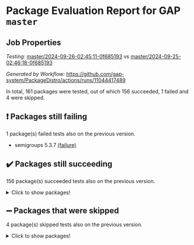 # Package Evaluation Report for GAP `master`

## Job Properties

*Testing:* [master/2024-09-26-02:45:11-0f685193](https://github.com/gap-system/PackageDistro/blob/data/reports/master/2024-09-26-02:45:11-0f685193) vs [master/2024-09-25-02:46:18-0f685193](https://github.com/gap-system/PackageDistro/blob/data/reports/master/2024-09-25-02:46:18-0f685193)

*Generated by Workflow:* https://github.com/gap-system/PackageDistro/actions/runs/11044417489

In total, 161 packages were tested, out of which 156 succeeded, 1 failed and 4 were skipped.

## :exclamation: Packages still failing

1 package(s) failed tests also on the previous version.
- semigroups 5.3.7 [(failure)](https://github.com/gap-system/PackageDistro/actions/runs/11044417489/job/30680632253)

## :heavy_check_mark: Packages still succeeding

156 package(s) succeeded tests also on the previous version.
<details><summary>Click to show packages!</summary>

- 4ti2interface 2023.02-04 [(success)](https://github.com/gap-system/PackageDistro/actions/runs/11044417489/job/30680602404)
- ace 5.6.2 [(success)](https://github.com/gap-system/PackageDistro/actions/runs/11044417489/job/30680606374)
- aclib 1.3.2 [(success)](https://github.com/gap-system/PackageDistro/actions/runs/11044417489/job/30680607151)
- agt 0.3.1 [(success)](https://github.com/gap-system/PackageDistro/actions/runs/11044417489/job/30680607763)
- alnuth 3.2.1 [(success)](https://github.com/gap-system/PackageDistro/actions/runs/11044417489/job/30680608053)
- anupq 3.3.0 [(success)](https://github.com/gap-system/PackageDistro/actions/runs/11044417489/job/30680609525)
- atlasrep 2.1.9 [(success)](https://github.com/gap-system/PackageDistro/actions/runs/11044417489/job/30680610597)
- autodoc 2023.06.19 [(success)](https://github.com/gap-system/PackageDistro/actions/runs/11044417489/job/30680610794)
- automata 1.16 [(success)](https://github.com/gap-system/PackageDistro/actions/runs/11044417489/job/30680610956)
- automgrp 1.3.2 [(success)](https://github.com/gap-system/PackageDistro/actions/runs/11044417489/job/30680611154)
- autpgrp 1.11 [(success)](https://github.com/gap-system/PackageDistro/actions/runs/11044417489/job/30680611338)
- cap 2024.09-23 [(success)](https://github.com/gap-system/PackageDistro/actions/runs/11044417489/job/30680611495)
- caratinterface 2.3.6 [(success)](https://github.com/gap-system/PackageDistro/actions/runs/11044417489/job/30680611713)
- cddinterface 2024.09.02 [(success)](https://github.com/gap-system/PackageDistro/actions/runs/11044417489/job/30680611876)
- circle 1.6.6 [(success)](https://github.com/gap-system/PackageDistro/actions/runs/11044417489/job/30680612033)
- classicpres 1.22 [(success)](https://github.com/gap-system/PackageDistro/actions/runs/11044417489/job/30680612209)
- cohomolo 1.6.11 [(success)](https://github.com/gap-system/PackageDistro/actions/runs/11044417489/job/30680612385)
- congruence 1.2.7 [(success)](https://github.com/gap-system/PackageDistro/actions/runs/11044417489/job/30680612597)
- corefreesub 0.6 [(success)](https://github.com/gap-system/PackageDistro/actions/runs/11044417489/job/30680612778)
- corelg 1.57 [(success)](https://github.com/gap-system/PackageDistro/actions/runs/11044417489/job/30680612974)
- crime 1.6 [(success)](https://github.com/gap-system/PackageDistro/actions/runs/11044417489/job/30680613142)
- crisp 1.4.6 [(success)](https://github.com/gap-system/PackageDistro/actions/runs/11044417489/job/30680613396)
- crypting 0.10.5 [(success)](https://github.com/gap-system/PackageDistro/actions/runs/11044417489/job/30680613605)
- cryst 4.1.27 [(success)](https://github.com/gap-system/PackageDistro/actions/runs/11044417489/job/30680613810)
- crystcat 1.1.10 [(success)](https://github.com/gap-system/PackageDistro/actions/runs/11044417489/job/30680613984)
- ctbllib 1.3.9 [(success)](https://github.com/gap-system/PackageDistro/actions/runs/11044417489/job/30680614161)
- cubefree 1.19 [(success)](https://github.com/gap-system/PackageDistro/actions/runs/11044417489/job/30680614365)
- curlinterface 2.4.0 [(success)](https://github.com/gap-system/PackageDistro/actions/runs/11044417489/job/30680614529)
- cvec 2.8.2 [(success)](https://github.com/gap-system/PackageDistro/actions/runs/11044417489/job/30680614701)
- datastructures 0.3.1 [(success)](https://github.com/gap-system/PackageDistro/actions/runs/11044417489/job/30680614901)
- deepthought 1.0.7 [(success)](https://github.com/gap-system/PackageDistro/actions/runs/11044417489/job/30680615047)
- design 1.8 [(success)](https://github.com/gap-system/PackageDistro/actions/runs/11044417489/job/30680615208)
- difsets 2.3.1 [(success)](https://github.com/gap-system/PackageDistro/actions/runs/11044417489/job/30680615391)
- digraphs 1.9.0 [(success)](https://github.com/gap-system/PackageDistro/actions/runs/11044417489/job/30680615575)
- edim 1.3.8 [(success)](https://github.com/gap-system/PackageDistro/actions/runs/11044417489/job/30680615744)
- example 4.3.4 [(success)](https://github.com/gap-system/PackageDistro/actions/runs/11044417489/job/30680615925)
- examplesforhomalg 2023.10-01 [(success)](https://github.com/gap-system/PackageDistro/actions/runs/11044417489/job/30680616099)
- factint 1.6.3 [(success)](https://github.com/gap-system/PackageDistro/actions/runs/11044417489/job/30680616254)
- ferret 1.0.14 [(success)](https://github.com/gap-system/PackageDistro/actions/runs/11044417489/job/30680616470)
- fga 1.5.0 [(success)](https://github.com/gap-system/PackageDistro/actions/runs/11044417489/job/30680616639)
- fining 1.5.6 [(success)](https://github.com/gap-system/PackageDistro/actions/runs/11044417489/job/30680616808)
- float 1.0.5 [(success)](https://github.com/gap-system/PackageDistro/actions/runs/11044417489/job/30680616971)
- format 1.4.4 [(success)](https://github.com/gap-system/PackageDistro/actions/runs/11044417489/job/30680617149)
- forms 1.2.12 [(success)](https://github.com/gap-system/PackageDistro/actions/runs/11044417489/job/30680617300)
- fplsa 1.2.6 [(success)](https://github.com/gap-system/PackageDistro/actions/runs/11044417489/job/30680617486)
- fr 2.4.13 [(success)](https://github.com/gap-system/PackageDistro/actions/runs/11044417489/job/30680617693)
- francy 2.0.3 [(success)](https://github.com/gap-system/PackageDistro/actions/runs/11044417489/job/30680617886)
- fwtree 1.3 [(success)](https://github.com/gap-system/PackageDistro/actions/runs/11044417489/job/30680618097)
- gapdoc 1.6.7 [(success)](https://github.com/gap-system/PackageDistro/actions/runs/11044417489/job/30680618275)
- gauss 2023.08-01 [(success)](https://github.com/gap-system/PackageDistro/actions/runs/11044417489/job/30680618437)
- gaussforhomalg 2024.08-01 [(success)](https://github.com/gap-system/PackageDistro/actions/runs/11044417489/job/30680618604)
- gbnp 1.1.0 [(success)](https://github.com/gap-system/PackageDistro/actions/runs/11044417489/job/30680618784)
- generalizedmorphismsforcap 2024.09-02 [(success)](https://github.com/gap-system/PackageDistro/actions/runs/11044417489/job/30680618994)
- genss 1.6.9 [(success)](https://github.com/gap-system/PackageDistro/actions/runs/11044417489/job/30680619185)
- gradedmodules 2024.01-01 [(success)](https://github.com/gap-system/PackageDistro/actions/runs/11044417489/job/30680619339)
- gradedringforhomalg 2024.07-01 [(success)](https://github.com/gap-system/PackageDistro/actions/runs/11044417489/job/30680619534)
- grape 4.9.1 [(success)](https://github.com/gap-system/PackageDistro/actions/runs/11044417489/job/30680619714)
- groupoids 1.76 [(success)](https://github.com/gap-system/PackageDistro/actions/runs/11044417489/job/30680619947)
- grpconst 2.6.5 [(success)](https://github.com/gap-system/PackageDistro/actions/runs/11044417489/job/30680620163)
- guarana 0.96.3 [(success)](https://github.com/gap-system/PackageDistro/actions/runs/11044417489/job/30680620438)
- guava 3.19 [(success)](https://github.com/gap-system/PackageDistro/actions/runs/11044417489/job/30680620673)
- hap 1.65 [(success)](https://github.com/gap-system/PackageDistro/actions/runs/11044417489/job/30680620914)
- hapcryst 0.1.15 [(success)](https://github.com/gap-system/PackageDistro/actions/runs/11044417489/job/30680621113)
- hecke 1.5.4 [(success)](https://github.com/gap-system/PackageDistro/actions/runs/11044417489/job/30680621328)
- help 4.0 [(success)](https://github.com/gap-system/PackageDistro/actions/runs/11044417489/job/30680621554)
- homalg 2024.01-01 [(success)](https://github.com/gap-system/PackageDistro/actions/runs/11044417489/job/30680621787)
- homalgtocas 2023.11-01 [(success)](https://github.com/gap-system/PackageDistro/actions/runs/11044417489/job/30680621985)
- idrel 2.48 [(success)](https://github.com/gap-system/PackageDistro/actions/runs/11044417489/job/30680622196)
- images 1.3.3 [(success)](https://github.com/gap-system/PackageDistro/actions/runs/11044417489/job/30680622390)
- intpic 0.4.0 [(success)](https://github.com/gap-system/PackageDistro/actions/runs/11044417489/job/30680622642)
- io 4.9.0 [(success)](https://github.com/gap-system/PackageDistro/actions/runs/11044417489/job/30680622816)
- io_forhomalg 2023.02-04 [(success)](https://github.com/gap-system/PackageDistro/actions/runs/11044417489/job/30680623027)
- irredsol 1.4.4 [(success)](https://github.com/gap-system/PackageDistro/actions/runs/11044417489/job/30680623211)
- json 2.2.2 [(success)](https://github.com/gap-system/PackageDistro/actions/runs/11044417489/job/30680623441)
- jupyterkernel 1.5.1 [(success)](https://github.com/gap-system/PackageDistro/actions/runs/11044417489/job/30680623640)
- jupyterviz 1.5.6 [(success)](https://github.com/gap-system/PackageDistro/actions/runs/11044417489/job/30680623832)
- kan 1.37 [(success)](https://github.com/gap-system/PackageDistro/actions/runs/11044417489/job/30680624027)
- kbmag 1.5.11 [(success)](https://github.com/gap-system/PackageDistro/actions/runs/11044417489/job/30680624234)
- laguna 3.9.7 [(success)](https://github.com/gap-system/PackageDistro/actions/runs/11044417489/job/30680624450)
- liealgdb 2.2.1 [(success)](https://github.com/gap-system/PackageDistro/actions/runs/11044417489/job/30680624632)
- liepring 2.9.1 [(success)](https://github.com/gap-system/PackageDistro/actions/runs/11044417489/job/30680624829)
- liering 2.4.2 [(success)](https://github.com/gap-system/PackageDistro/actions/runs/11044417489/job/30680625043)
- linearalgebraforcap 2024.09-04 [(success)](https://github.com/gap-system/PackageDistro/actions/runs/11044417489/job/30680625233)
- lins 0.9 [(success)](https://github.com/gap-system/PackageDistro/actions/runs/11044417489/job/30680625423)
- localizeringforhomalg 2023.10-01 [(success)](https://github.com/gap-system/PackageDistro/actions/runs/11044417489/job/30680625612)
- loops 3.4.4 [(success)](https://github.com/gap-system/PackageDistro/actions/runs/11044417489/job/30680625827)
- lpres 1.1.1 [(success)](https://github.com/gap-system/PackageDistro/actions/runs/11044417489/job/30680625991)
- majoranaalgebras 1.5.2 [(success)](https://github.com/gap-system/PackageDistro/actions/runs/11044417489/job/30680626181)
- mapclass 1.4.6 [(success)](https://github.com/gap-system/PackageDistro/actions/runs/11044417489/job/30680626360)
- matgrp 0.70 [(success)](https://github.com/gap-system/PackageDistro/actions/runs/11044417489/job/30680626546)
- matricesforhomalg 2024.08-05 [(success)](https://github.com/gap-system/PackageDistro/actions/runs/11044417489/job/30680626728)
- modisom 3.0.0 [(success)](https://github.com/gap-system/PackageDistro/actions/runs/11044417489/job/30680626893)
- modulepresentationsforcap 2024.09-02 [(success)](https://github.com/gap-system/PackageDistro/actions/runs/11044417489/job/30680627049)
- modules 2024.01-01 [(success)](https://github.com/gap-system/PackageDistro/actions/runs/11044417489/job/30680627186)
- monoidalcategories 2024.09-05 [(success)](https://github.com/gap-system/PackageDistro/actions/runs/11044417489/job/30680627348)
- nconvex 2022.09-01 [(success)](https://github.com/gap-system/PackageDistro/actions/runs/11044417489/job/30680627504)
- nilmat 1.4.2 [(success)](https://github.com/gap-system/PackageDistro/actions/runs/11044417489/job/30680627680)
- nock 1.5 [(success)](https://github.com/gap-system/PackageDistro/actions/runs/11044417489/job/30680627827)
- normalizinterface 1.3.7 [(success)](https://github.com/gap-system/PackageDistro/actions/runs/11044417489/job/30680628013)
- nq 2.5.11 [(success)](https://github.com/gap-system/PackageDistro/actions/runs/11044417489/job/30680628195)
- numericalsgps 1.4.0 [(success)](https://github.com/gap-system/PackageDistro/actions/runs/11044417489/job/30680628362)
- openmath 11.5.3 [(success)](https://github.com/gap-system/PackageDistro/actions/runs/11044417489/job/30680628531)
- orb 4.9.1 [(success)](https://github.com/gap-system/PackageDistro/actions/runs/11044417489/job/30680628677)
- packagemanager 1.6 [(success)](https://github.com/gap-system/PackageDistro/actions/runs/11044417489/job/30680628825)
- patternclass 2.4.5 [(success)](https://github.com/gap-system/PackageDistro/actions/runs/11044417489/job/30680628970)
- permut 2.0.5 [(success)](https://github.com/gap-system/PackageDistro/actions/runs/11044417489/job/30680629118)
- polenta 1.3.10 [(success)](https://github.com/gap-system/PackageDistro/actions/runs/11044417489/job/30680629286)
- polymaking 0.8.7 [(success)](https://github.com/gap-system/PackageDistro/actions/runs/11044417489/job/30680629415)
- primgrp 3.4.4 [(success)](https://github.com/gap-system/PackageDistro/actions/runs/11044417489/job/30680629575)
- profiling 2.6.0 [(success)](https://github.com/gap-system/PackageDistro/actions/runs/11044417489/job/30680629739)
- qdistrnd 0.9.4 [(success)](https://github.com/gap-system/PackageDistro/actions/runs/11044417489/job/30680629912)
- qpa 1.35 [(success)](https://github.com/gap-system/PackageDistro/actions/runs/11044417489/job/30680630076)
- quagroup 1.8.4 [(success)](https://github.com/gap-system/PackageDistro/actions/runs/11044417489/job/30680630215)
- radiroot 2.9 [(success)](https://github.com/gap-system/PackageDistro/actions/runs/11044417489/job/30680630361)
- rcwa 4.7.1 [(success)](https://github.com/gap-system/PackageDistro/actions/runs/11044417489/job/30680630505)
- rds 1.8 [(success)](https://github.com/gap-system/PackageDistro/actions/runs/11044417489/job/30680630669)
- recog 1.4.2 [(success)](https://github.com/gap-system/PackageDistro/actions/runs/11044417489/job/30680630820)
- repndecomp 1.3.0 [(success)](https://github.com/gap-system/PackageDistro/actions/runs/11044417489/job/30680630967)
- repsn 3.1.2 [(success)](https://github.com/gap-system/PackageDistro/actions/runs/11044417489/job/30680631146)
- resclasses 4.7.3 [(success)](https://github.com/gap-system/PackageDistro/actions/runs/11044417489/job/30680631318)
- ringsforhomalg 2024.06-01 [(success)](https://github.com/gap-system/PackageDistro/actions/runs/11044417489/job/30680631817)
- sco 2023.08-01 [(success)](https://github.com/gap-system/PackageDistro/actions/runs/11044417489/job/30680631949)
- scscp 2.4.3 [(success)](https://github.com/gap-system/PackageDistro/actions/runs/11044417489/job/30680632091)
- sglppow 2.4 [(success)](https://github.com/gap-system/PackageDistro/actions/runs/11044417489/job/30680632394)
- sgpviz 0.999.6 [(success)](https://github.com/gap-system/PackageDistro/actions/runs/11044417489/job/30680632554)
- simpcomp 2.1.14 [(success)](https://github.com/gap-system/PackageDistro/actions/runs/11044417489/job/30680632751)
- singular 2024.06.03 [(success)](https://github.com/gap-system/PackageDistro/actions/runs/11044417489/job/30680632915)
- sl2reps 1.1 [(success)](https://github.com/gap-system/PackageDistro/actions/runs/11044417489/job/30680633055)
- sla 1.6.2 [(success)](https://github.com/gap-system/PackageDistro/actions/runs/11044417489/job/30680633224)
- smallantimagmas 0.2.12 [(success)](https://github.com/gap-system/PackageDistro/actions/runs/11044417489/job/30680633412)
- smallgrp 1.5.4 [(success)](https://github.com/gap-system/PackageDistro/actions/runs/11044417489/job/30680633599)
- smallsemi 0.7.1 [(success)](https://github.com/gap-system/PackageDistro/actions/runs/11044417489/job/30680633769)
- sonata 2.9.6 [(success)](https://github.com/gap-system/PackageDistro/actions/runs/11044417489/job/30680633918)
- sophus 1.27 [(success)](https://github.com/gap-system/PackageDistro/actions/runs/11044417489/job/30680634050)
- sotgrps 1.3 [(success)](https://github.com/gap-system/PackageDistro/actions/runs/11044417489/job/30680634210)
- spinsym 1.5.2 [(success)](https://github.com/gap-system/PackageDistro/actions/runs/11044417489/job/30680634460)
- standardff 1.0 [(success)](https://github.com/gap-system/PackageDistro/actions/runs/11044417489/job/30680634632)
- symbcompcc 1.3.2 [(success)](https://github.com/gap-system/PackageDistro/actions/runs/11044417489/job/30680634800)
- thelma 1.3 [(success)](https://github.com/gap-system/PackageDistro/actions/runs/11044417489/job/30680634992)
- tomlib 1.2.11 [(success)](https://github.com/gap-system/PackageDistro/actions/runs/11044417489/job/30680635180)
- toolsforhomalg 2024.09-01 [(success)](https://github.com/gap-system/PackageDistro/actions/runs/11044417489/job/30680635412)
- toric 1.9.6 [(success)](https://github.com/gap-system/PackageDistro/actions/runs/11044417489/job/30680635625)
- toricvarieties 2022.07.13 [(success)](https://github.com/gap-system/PackageDistro/actions/runs/11044417489/job/30680635887)
- transgrp 3.6.5 [(success)](https://github.com/gap-system/PackageDistro/actions/runs/11044417489/job/30680636105)
- typeset 1.2.2 [(success)](https://github.com/gap-system/PackageDistro/actions/runs/11044417489/job/30680636325)
- ugaly 4.1.3 [(success)](https://github.com/gap-system/PackageDistro/actions/runs/11044417489/job/30680636555)
- unipot 1.6 [(success)](https://github.com/gap-system/PackageDistro/actions/runs/11044417489/job/30680636787)
- unitlib 4.2.0 [(success)](https://github.com/gap-system/PackageDistro/actions/runs/11044417489/job/30680636971)
- utils 0.85 [(success)](https://github.com/gap-system/PackageDistro/actions/runs/11044417489/job/30680637180)
- uuid 0.7 [(success)](https://github.com/gap-system/PackageDistro/actions/runs/11044417489/job/30680637600)
- walrus 0.9991 [(success)](https://github.com/gap-system/PackageDistro/actions/runs/11044417489/job/30680637900)
- wedderga 4.10.5 [(success)](https://github.com/gap-system/PackageDistro/actions/runs/11044417489/job/30680638056)
- xmod 2.92 [(success)](https://github.com/gap-system/PackageDistro/actions/runs/11044417489/job/30680638241)
- xmodalg 1.23 [(success)](https://github.com/gap-system/PackageDistro/actions/runs/11044417489/job/30680638418)
- yangbaxter 0.10.6 [(success)](https://github.com/gap-system/PackageDistro/actions/runs/11044417489/job/30680638600)
- zeromqinterface 0.16 [(success)](https://github.com/gap-system/PackageDistro/actions/runs/11044417489/job/30680638835)
</details>

## :heavy_minus_sign: Packages that were skipped

4 package(s) skipped tests also on the previous version.
<details><summary>Click to show packages!</summary>

- browse 1.8.21 [(skipped)](https://github.com/gap-system/PackageDistro/actions/runs/11044417489/job/30680300387)
- itc 1.5.1 [(skipped)](https://github.com/gap-system/PackageDistro/actions/runs/11044417489/job/30680300387)
- polycyclic 2.16 [(skipped)](https://github.com/gap-system/PackageDistro/actions/runs/11044417489/job/30680300387)
- xgap 4.32 [(skipped)](https://github.com/gap-system/PackageDistro/actions/runs/11044417489/job/30680300387)
</details>

